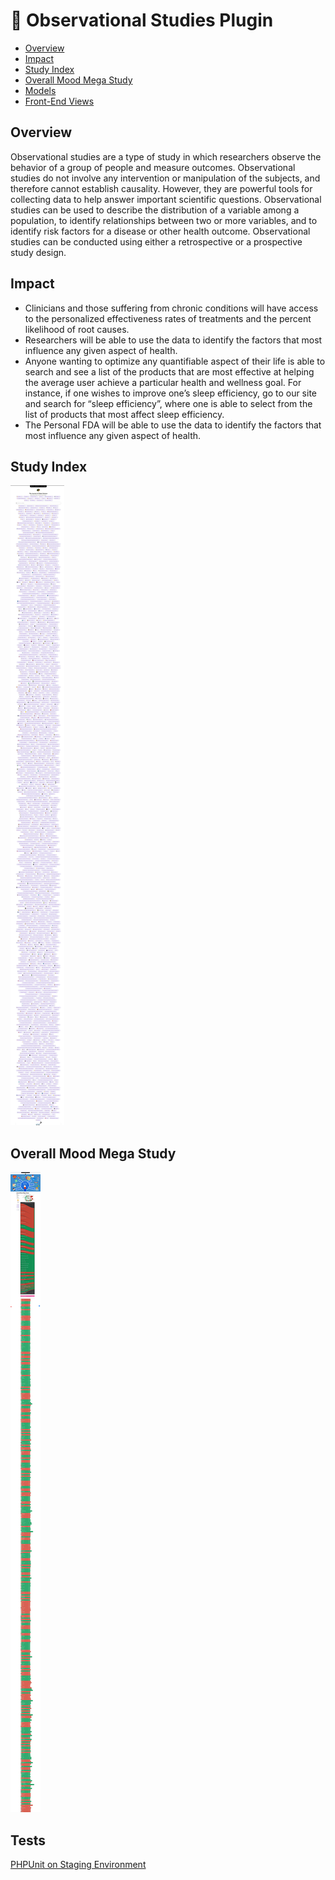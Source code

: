 # 📑 Observational Studies Plugin

- [Overview](#overview)
- [Impact](#impact)
- [Study Index](#study-index)
- [Overall Mood Mega Study](#overall-mood-mega-study)
- [Models](../../../../apps/dfda-1/app/Studies)
- [Front-End Views](../../../../apps/dfda-1/app/Studies)

## Overview

Observational studies are a type of study in which researchers observe the behavior of a group of people and measure outcomes. Observational studies do not involve any intervention or manipulation of the subjects, and therefore cannot establish causality. However, they are powerful tools for collecting data to help answer important scientific questions. Observational studies can be used to describe the distribution of a variable among a population, to identify relationships between two or more variables, and to identify risk factors for a disease or other health outcome. Observational studies can be conducted using either a retrospective or a prospective study design.

## Impact

-   Clinicians and those suffering from chronic conditions will have access to the personalized effectiveness rates of treatments and the percent likelihood of root causes.
-  Researchers will be able to use the data to identify the factors that most influence any given aspect of health.
- Anyone wanting to optimize any quantifiable aspect of their life is able to search and see a list of the products that are most effective at helping the average user achieve a particular health and wellness goal. For instance, if one wishes to improve one’s sleep efficiency, go to our site and search for “sleep efficiency”, where one is able to select from the list of products that most affect sleep efficiency.
-  The Personal FDA will be able to use the data to identify the factors that most influence any given aspect of health.

## Study Index

![studies](studies-cropped.jpg)

## Overall Mood Mega Study

![(overall-mood-predictors](overall-mood-predictors.jpeg)

## Tests

[PHPUnit on Staging Environment](../../../../apps/dfda-1/tests/StagingUnitTests/C/Studies)
